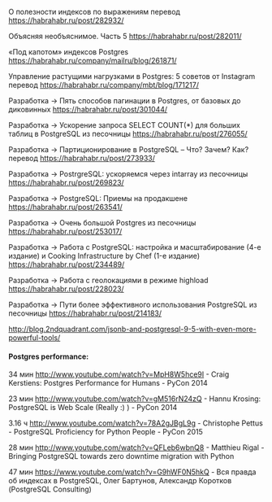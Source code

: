 
О полезности индексов по выражениям перевод https://habrahabr.ru/post/282932/ 


Объясняя необъяснимое. Часть 5  https://habrahabr.ru/post/282011/


«Под капотом» индексов Postgres https://habrahabr.ru/company/mailru/blog/261871/


Управление растущими нагрузками в Postgres: 5 советов от Instagram перевод https://habrahabr.ru/company/mbt/blog/171217/


Разработка → Пять способов пагинации в Postgres, от базовых до диковинных https://habrahabr.ru/post/301044/


Разработка → Ускорение запроса SELECT COUNT(*) для больших таблиц в PostgreSQL из песочницы https://habrahabr.ru/post/276055/


Разработка → Партиционирование в PostgreSQL – Что? Зачем? Как? перевод https://habrahabr.ru/post/273933/


Разработка → PostrgreSQL: ускоряемся через intarray из песочницы https://habrahabr.ru/post/269823/


Разработка → PostgreSQL: Приемы на продакшене https://habrahabr.ru/post/263541/


Разработка → Очень большой Postgres из песочницы https://habrahabr.ru/post/253017/


Разработка → Работа с PostgreSQL: настройка и масштабирование (4-е издание) и Cooking Infrastructure by Chef (1-е издание) https://habrahabr.ru/post/234489/


Разработка → Работа с геолокациями в режиме highload https://habrahabr.ru/post/228023/


Разработка → Пути более эффективного использования PostgreSQL из песочницы https://habrahabr.ru/post/214183/

http://blog.2ndquadrant.com/jsonb-and-postgresql-9-5-with-even-more-powerful-tools/



#### Postgres performance:


34 мин	http://www.youtube.com/watch?v=MpH8W5hce9I - Craig Kerstiens: Postgres Performance for Humans - PyCon 2014


23 мин	http://www.youtube.com/watch?v=gM516rN24zQ - Hannu Krosing: PostgreSQL is Web Scale (Really :) ) - PyCon 2014


3.16 ч	http://www.youtube.com/watch?v=78A2gJBgL9g - Christophe Pettus - PostgreSQL Proficiency for Python People - PyCon 2015


28 мин	http://www.youtube.com/watch?v=QFLeb6wbnQ8 - Matthieu Rigal - Bringing PostgreSQL towards zero downtime migration with Python


47 мин  https://www.youtube.com/watch?v=G9hWF0N5hkQ - Вся правда об индексах в PostgreSQL, Олег Бартунов, Александр Коротков (PostgreSQL Consulting)
